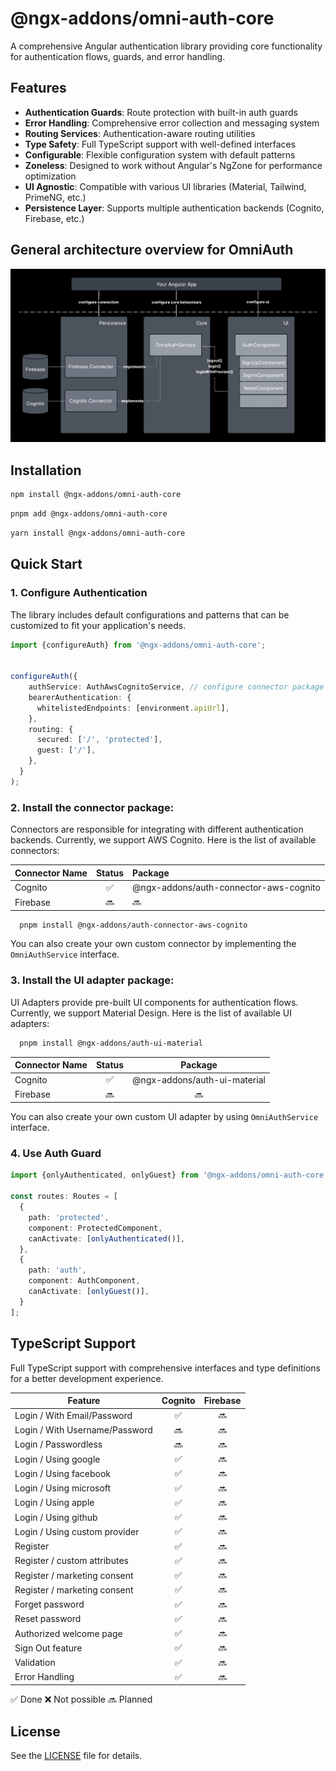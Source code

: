 # @ngx-addons/omni-auth-core

A comprehensive Angular authentication library providing core functionality for authentication flows, guards, and error handling.

## Features

- **Authentication Guards**: Route protection with built-in auth guards
- **Error Handling**: Comprehensive error collection and messaging system
- **Routing Services**: Authentication-aware routing utilities
- **Type Safety**: Full TypeScript support with well-defined interfaces
- **Configurable**: Flexible configuration system with default patterns
- **Zoneless**: Designed to work without Angular's NgZone for performance optimization
- **UI Agnostic**: Compatible with various UI libraries (Material, Tailwind, PrimeNG, etc.)
- **Persistence Layer**: Supports multiple authentication backends (Cognito, Firebase, etc.)

## General architecture overview for OmniAuth

![General Architecture](docs/assets/general_architecture.png)

## Installation

```bash
npm install @ngx-addons/omni-auth-core
```

```bash
pnpm add @ngx-addons/omni-auth-core
```

```bash
yarn install @ngx-addons/omni-auth-core
```

## Quick Start

### 1. Configure Authentication

The library includes default configurations and patterns that can be customized to fit your application's needs.

```typescript
import {configureAuth} from '@ngx-addons/omni-auth-core';


configureAuth({
    authService: AuthAwsCognitoService, // configure connector package (see below)
    bearerAuthentication: {
      whitelistedEndpoints: [environment.apiUrl],
    },
    routing: {
      secured: ['/', 'protected'],
      guest: ['/'],
    },
  }
);
```

### 2. Install the connector package:

Connectors are responsible for integrating with different authentication backends. Currently, we support AWS Cognito. Here is the list of available connectors:

| Connector Name | Status | Package                               |
|----------------|:------:|:--------------------------------------|
| Cognito        |   ✅    | @ngx-addons/auth-connector-aws-cognito |
| Firebase       |   🔜   | 🔜                                    |

```bash
  pnpm install @ngx-addons/auth-connector-aws-cognito
```

You can also create your own custom connector by implementing the `OmniAuthService` interface.

### 3. Install the UI adapter package:
UI Adapters provide pre-built UI components for authentication flows. Currently, we support Material Design. Here is the list of available UI adapters:

```bash
  pnpm install @ngx-addons/auth-ui-material
```

| Connector Name | Status |           Package           |
|----------------|:------:|:---------------------------:|
| Cognito        |   ✅    | @ngx-addons/auth-ui-material |
| Firebase       |   🔜   |             🔜              |

You can also create your own custom UI adapter by using `OmniAuthService` interface.

### 4. Use Auth Guard

```typescript
import {onlyAuthenticated, onlyGuest} from '@ngx-addons/omni-auth-core';

const routes: Routes = [
  {
    path: 'protected',
    component: ProtectedComponent,
    canActivate: [onlyAuthenticated()],
  },
  {
    path: 'auth',
    component: AuthComponent,
    canActivate: [onlyGuest()],
  }
];

```

## TypeScript Support

Full TypeScript support with comprehensive interfaces and type definitions for a better development experience.

| Feature                        | Cognito | Firebase |
|--------------------------------|:-------:|:--------:|
| Login / With Email/Password    |    ✅    |    🔜    |
| Login / With Username/Password |   🔜    |    🔜    |
| Login / Passwordless           |   🔜    |    🔜    |
| Login / Using google           |    ✅    |    🔜    |
| Login / Using facebook         |    ✅    |    🔜    |
| Login / Using microsoft        |    ✅    |    🔜    |
| Login / Using apple            |    ✅    |    🔜    |
| Login / Using github           |    ✅    |    🔜    |
| Login / Using custom provider  |    ✅    |    🔜    |
| Register                       |    ✅    |    🔜    |
| Register / custom attributes   |    ✅    |    🔜    |
| Register / marketing consent   |    ✅    |    🔜    |
| Register / marketing consent   |    ✅    |    🔜    |
| Forget password                |    ✅    |    🔜    |
| Reset password                 |    ✅    |    🔜    |
| Authorized welcome page        |    ✅    |    🔜    |
| Sign Out feature               |    ✅    |    🔜    |
| Validation                     |    ✅    |    🔜    |
| Error Handling                 |    ✅    |    🔜    |

✅ Done
❌ Not possible
🔜 Planned

## License

See the [LICENSE](LICENSE.md) file for details.
